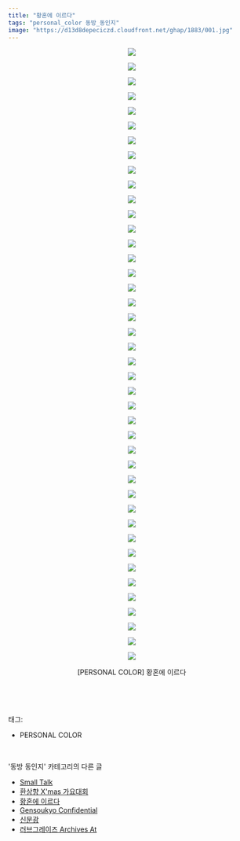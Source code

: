 ```yaml
---
title: "황혼에 이르다"
tags: "personal_color 동방_동인지"
image: "https://d13d8depeciczd.cloudfront.net/ghap/1883/001.jpg"
---
```

<div class="article">
<p style="text-align: center; clear: none; float: none;"><img src="{{ site.imgserver12 }}/ghap/1883/001.jpg"/></p>
<p style="text-align: center; clear: none; float: none;"><img src="{{ site.imgserver12 }}/ghap/1883/002.jpg"/></p>
<p style="text-align: center; clear: none; float: none;"><img src="{{ site.imgserver12 }}/ghap/1883/003.jpg"/></p>
<p style="text-align: center; clear: none; float: none;"><img src="{{ site.imgserver12 }}/ghap/1883/004.jpg"/></p>
<p style="text-align: center; clear: none; float: none;"><img src="{{ site.imgserver12 }}/ghap/1883/005.jpg"/></p>
<p style="text-align: center; clear: none; float: none;"><img src="{{ site.imgserver12 }}/ghap/1883/006.jpg"/></p>
<p style="text-align: center; clear: none; float: none;"><img src="{{ site.imgserver12 }}/ghap/1883/007.jpg"/></p>
<p style="text-align: center; clear: none; float: none;"><img src="{{ site.imgserver12 }}/ghap/1883/008.jpg"/></p>
<p style="text-align: center; clear: none; float: none;"><img src="{{ site.imgserver12 }}/ghap/1883/009.jpg"/></p>
<p style="text-align: center; clear: none; float: none;"><img src="{{ site.imgserver12 }}/ghap/1883/010.jpg"/></p>
<p style="text-align: center; clear: none; float: none;"><img src="{{ site.imgserver12 }}/ghap/1883/011.jpg"/></p>
<p style="text-align: center; clear: none; float: none;"><img src="{{ site.imgserver12 }}/ghap/1883/012.jpg"/></p>
<p style="text-align: center; clear: none; float: none;"><img src="{{ site.imgserver12 }}/ghap/1883/013.jpg"/></p>
<p style="text-align: center; clear: none; float: none;"><img src="{{ site.imgserver12 }}/ghap/1883/014.jpg"/></p>
<p style="text-align: center; clear: none; float: none;"><img src="{{ site.imgserver12 }}/ghap/1883/015.jpg"/></p>
<p style="text-align: center; clear: none; float: none;"><img src="{{ site.imgserver12 }}/ghap/1883/016.jpg"/></p>
<p style="text-align: center; clear: none; float: none;"><img src="{{ site.imgserver12 }}/ghap/1883/017.jpg"/></p>
<p style="text-align: center; clear: none; float: none;"><img src="{{ site.imgserver12 }}/ghap/1883/018.jpg"/></p>
<p style="text-align: center; clear: none; float: none;"><img src="{{ site.imgserver12 }}/ghap/1883/019.jpg"/></p>
<p style="text-align: center; clear: none; float: none;"><img src="{{ site.imgserver12 }}/ghap/1883/020.jpg"/></p>
<p style="text-align: center; clear: none; float: none;"><img src="{{ site.imgserver12 }}/ghap/1883/021.jpg"/></p>
<p style="text-align: center; clear: none; float: none;"><img src="{{ site.imgserver12 }}/ghap/1883/022.jpg"/></p>
<p style="text-align: center; clear: none; float: none;"><img src="{{ site.imgserver12 }}/ghap/1883/023.jpg"/></p>
<p style="text-align: center; clear: none; float: none;"><img src="{{ site.imgserver12 }}/ghap/1883/024.jpg"/></p>
<p style="text-align: center; clear: none; float: none;"><img src="{{ site.imgserver12 }}/ghap/1883/025.jpg"/></p>
<p style="text-align: center; clear: none; float: none;"><img src="{{ site.imgserver12 }}/ghap/1883/026.jpg"/></p>
<p style="text-align: center; clear: none; float: none;"><img src="{{ site.imgserver12 }}/ghap/1883/027.jpg"/></p>
<p style="text-align: center; clear: none; float: none;"><img src="{{ site.imgserver12 }}/ghap/1883/028.jpg"/></p>
<p style="text-align: center; clear: none; float: none;"><img src="{{ site.imgserver12 }}/ghap/1883/029.jpg"/></p>
<p style="text-align: center; clear: none; float: none;"><img src="{{ site.imgserver12 }}/ghap/1883/030.jpg"/></p>
<p style="text-align: center; clear: none; float: none;"><img src="{{ site.imgserver12 }}/ghap/1883/031.jpg"/></p>
<p style="text-align: center; clear: none; float: none;"><img src="{{ site.imgserver12 }}/ghap/1883/032.jpg"/></p>
<p style="text-align: center; clear: none; float: none;"><img src="{{ site.imgserver12 }}/ghap/1883/033.jpg"/></p>
<p style="text-align: center; clear: none; float: none;"><img src="{{ site.imgserver12 }}/ghap/1883/034.jpg"/></p>
<p style="text-align: center; clear: none; float: none;"><img src="{{ site.imgserver12 }}/ghap/1883/035.jpg"/></p>
<p style="text-align: center; clear: none; float: none;"><img src="{{ site.imgserver12 }}/ghap/1883/036.jpg"/></p>
<p style="text-align: center; clear: none; float: none;"><img src="{{ site.imgserver12 }}/ghap/1883/037.jpg"/></p>
<p style="text-align: center; clear: none; float: none;"><img src="{{ site.imgserver12 }}/ghap/1883/038.jpg"/></p>
<p style="text-align: center; clear: none; float: none;"><img src="{{ site.imgserver12 }}/ghap/1883/039.jpg"/></p>
<p style="text-align: center; clear: none; float: none;"><img src="{{ site.imgserver12 }}/ghap/1883/040.jpg"/></p>
<p style="text-align: center; clear: none; float: none;"><img src="{{ site.imgserver12 }}/ghap/1883/041.jpg"/></p>
<p style="text-align: center; clear: none; float: none;"><img src="{{ site.imgserver12 }}/ghap/1883/042.jpg"/></p>
<p style="text-align: center; clear: none; float: none;">[PERSONAL COLOR] 황혼에 이르다</p>
<p><br/></p>
</div><br/>
<div class="tagTrail">
<p>태그: </p>
<ul>
<li>PERSONAL COLOR</li>
</ul>
</div><br/>
<div class="another">
<p>'동방 동인지' 카테고리의 다른 글</p>
<ul>
<li><a href="/ghap_1885">Small Talk</a></li>
<li><a href="/ghap_1884">환상향 X'mas 가요대회</a></li>
<li><a href="/ghap_1883">황혼에 이르다</a></li>
<li><a href="/ghap_1882">Gensoukyo Confidential</a></li>
<li><a href="/ghap_1880">신문광</a></li>
<li><a href="/ghap_1879">러브그레이즈 Archives At</a></li>
</ul>
</div><br/>
<div class="cb_module cb_fluid">
<div class="cb_wrt cb_profile">
</div><!-- commentList close -->
</div><br/>

